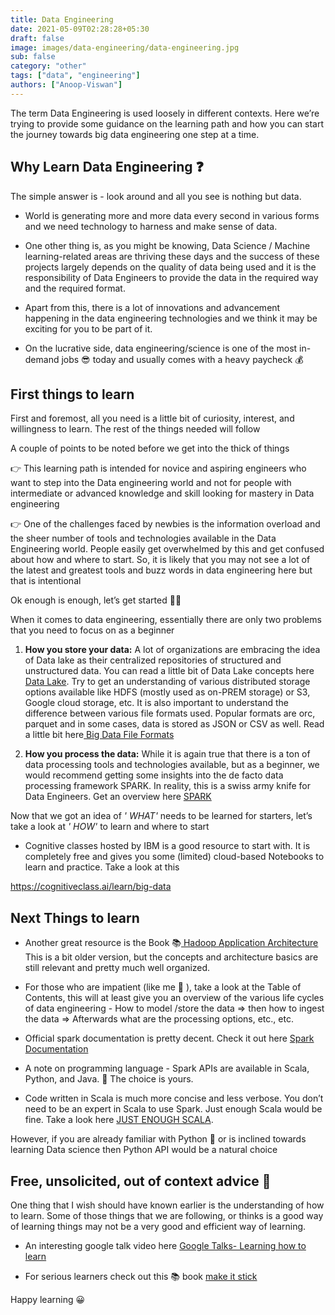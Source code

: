 ```yaml
---
title: Data Engineering
date: 2021-05-09T02:28:28+05:30
draft: false
image: images/data-engineering/data-engineering.jpg
sub: false
category: "other"
tags: ["data", "engineering"]
authors: ["Anoop-Viswan"]
---
```


The term Data Engineering is used loosely in different contexts. Here we’re trying to provide some guidance on the learning path and how you can start the journey towards big data engineering one step at a time.

## Why Learn Data Engineering ❓

The simple answer is - look around and all you see is nothing but data.

- World is generating more and more data every second in various forms and we need technology to harness and make sense of data.

- One other thing is, as you might be knowing, Data Science / Machine learning-related areas are thriving these days and the success of these projects largely depends on the quality of data being used and it is the responsibility of Data Engineers to provide the data in the required way and the required format.

- Apart from this, there is a lot of innovations and advancement happening in the data engineering technologies and we think it may be exciting for you to be part of it.

- On the lucrative side, data engineering/science is one of the most in-demand jobs 😎 today and usually comes with a heavy paycheck 💰

## First things to learn

First and foremost, all you need is a little bit of curiosity, interest, and willingness to learn. The rest of the things needed will follow

A couple of points to be noted before we get into the thick of things

👉 This learning path is intended for novice and aspiring engineers who want to step into the Data engineering world and not for people with intermediate or advanced knowledge and skill looking for mastery in Data engineering

👉 One of the challenges faced by newbies is the information overload and the sheer number of tools and technologies available in the Data Engineering world. People easily get overwhelmed by this and get confused about how and where to start. So, it is likely that you may not see a lot of the latest and greatest tools and buzz words in data engineering here but that is intentional

Ok enough is enough, let’s get started 🧗🏼

When it comes to data engineering, essentially there are only two problems that you need to focus on as a beginner

1. **How you store your data:** A lot of organizations are embracing the idea of Data lake as their centralized repositories of structured and unstructured data. You can read a little bit of Data Lake concepts here [Data Lake](https://www.stitchdata.com/resources/what-is-data-lake/).
   Try to get an understanding of various distributed storage options available like HDFS (mostly used as on-PREM storage) or S3, Google cloud storage, etc. It is also important to understand the difference between various file formats used. Popular formats are orc, parquet and in some cases, data is stored as JSON or CSV as well. Read a little bit here[ Big Data File Formats](https://luminousmen.com/post/big-data-file-formats)

2. **How you process the data:** While it is again true that there is a ton of data processing tools and technologies available, but as a beginner, we would recommend getting some insights into the de facto data processing framework SPARK. In reality, this is a swiss army knife for Data Engineers. Get an overview here [ SPARK](https://spark.apache.org/)

Now that we got an idea of _' WHAT'_ needs to be learned for starters, let’s take a look at _' HOW'_ to learn and where to start

- Cognitive classes hosted by IBM is a good resource to start with. It is completely free and gives you some (limited) cloud-based Notebooks to learn and practice. Take a look at this

https://cognitiveclass.ai/learn/big-data

## Next Things to learn

- Another great resource is the Book 📚[ Hadoop Application Architecture](https://github.com/samadhankadam/Hadoop-Ebook/blob/master/Hadoop%20Application%20Architectures.pdf)
  This is a bit older version, but the concepts and architecture basics are still relevant and pretty much well organized.

- For those who are impatient (like me 🤭 ), take a look at the Table of Contents, this will at least give you an overview of the various life cycles of data engineering - How to model /store the data => then how to ingest the data => Afterwards what are the processing options, etc., etc.

- Official spark documentation is pretty decent. Check it out here [Spark Documentation](https://spark.apache.org/docs/latest/)

- A note on programming language - Spark APIs are available in Scala, Python, and Java. 🔘 The choice is yours.

- Code written in Scala is much more concise and less verbose. You don’t need to be an expert in Scala to use Spark. Just enough Scala would be fine. Take a look here [ JUST ENOUGH SCALA](https://cognitiveclass.ai/courses/introduction-to-scala).

However, if you are already familiar with Python 🐍 or is inclined towards learning Data science then Python API would be a natural choice

## Free, unsolicited, out of context advice 🧐

One thing that I wish should have known earlier is the understanding of how to learn. Some of those things that we are following, or thinks is a good way of learning things may not be a very good and efficient way of learning.

- An interesting google talk video here [Google Talks- Learning how to learn](https://www.youtube.com/watch?v=vd2dtkMINIw)

- For serious learners check out this 📚 book [make it stick](https://www.goodreads.com/book/show/18770267-make-it-stick)

Happy learning 😀
